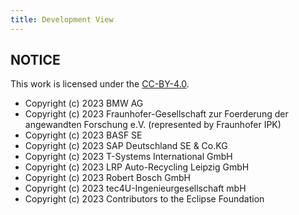 ```yaml
---
title: Development View
---
```


## NOTICE

This work is licensed under the [CC-BY-4.0](https://creativecommons.org/licenses/by/4.0/legalcode).

- Copyright (c) 2023 BMW AG
- Copyright (c) 2023 Fraunhofer-Gesellschaft zur Foerderung der angewandten Forschung e.V. (represented by Fraunhofer IPK)
- Copyright (c) 2023 BASF SE
- Copyright (c) 2023 SAP Deutschland SE & Co.KG
- Copyright (c) 2023 T-Systems International GmbH
- Copyright (c) 2023 LRP Auto-Recycling Leipzig GmbH
- Copyright (c) 2023 Robert Bosch GmbH
- Copyright (c) 2023 tec4U-Ingenieurgesellschaft mbH
- Copyright (c) 2023 Contributors to the Eclipse Foundation
